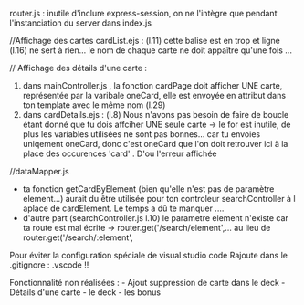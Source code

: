 router.js : inutile d'inclure express-session, on ne l'intègre que pendant l'instanciation du server dans index.js

//Affichage des cartes
cardList.ejs :
(l.11) cette balise est en trop </a> et ligne (l.16) </a> ne sert à rien...
le nom de chaque carte ne doit appaître qu'une fois ...

// Affichage des détails d'une carte :

1. dans mainController.js , la fonction cardPage doit afficher UNE carte, représentée par la varibale oneCard, elle est envoyée en attribut dans ton template avec le même nom (l.29)
2. dans cardDetails.ejs :
   (l.8) Nous n'avons pas besoin de faire de boucle étant donné que tu dois affciher UNE seule carte  -> le for est inutile, de plus les variables utilisées ne sont pas bonnes... car tu envoies uniqement oneCard, donc c'est oneCard que l'on doit retrouver ici à la place des occurences  'card' .  D'ou l'erreur affichée  

//dataMapper.js

- ta fonction getCardByElement (bien qu'elle n'est pas de paramètre element...) aurait du être utilisée pour ton controleur searchController à l aplace de cardElement. Le temps a dû te manquer ....
- d'autre part (searchController.js l.10) le parametre element n'existe car ta route est mal écrite  -> router.get('/search/element',...   au lieu de  router.get('/search/:element',

 Pour éviter la configuration spéciale de visual studio code Rajoute dans le .gitignore  : .vscode !!

   Fonctionnalité non réalisées :
    - Ajout suppression de carte dans le deck
    - Détails d'une carte
    - le deck
    - les bonus
